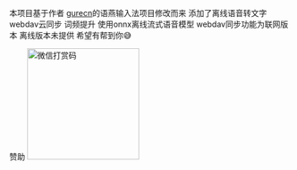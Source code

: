 本项目基于作者 [gurecn](https://github.com/gurecn/YuyanIme)的语燕输入法项目修改而来
添加了离线语音转文字 webdav云同步  词频提升
使用onnx离线流式语音模型 
webdav同步功能为联网版本 离线版本未提供
希望有帮到你😅



赞助
<img width="200" height="200" alt="微信打赏码" src="https://github.com/user-attachments/assets/0425756a-8666-4f9d-a344-5f86c7a8d59d" />

